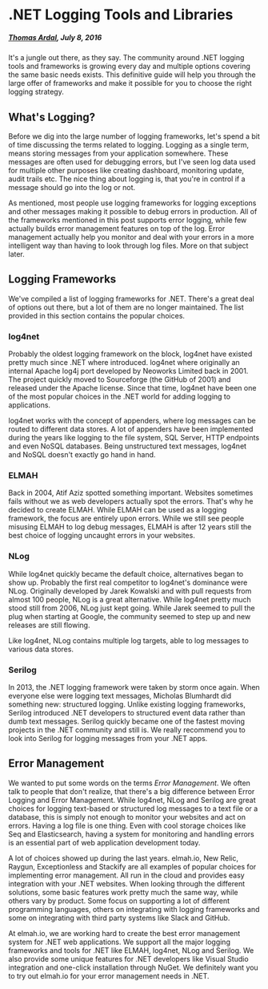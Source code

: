 # .NET Logging Tools and Libraries##### [Thomas Ardal](http://elmah.io/about/), July 8, 2016It's a jungle out there, as they say. The community around .NET logging tools and frameworks is growing every day and multiple options covering the same basic needs exists. This definitive guide will help you through the large offer of frameworks and make it possible for you to choose the right logging strategy.## What's Logging?Before we dig into the large number of logging frameworks, let's spend a bit of time discussing the terms related to logging. Logging as a single term, means storing messages from your application somewhere. These messages are often used for debugging errors, but I've seen log data used for multiple other purposes like creating dashboard, monitoring update, audit trails etc. The nice thing about logging is, that you're in control if a message should go into the log or not.As mentioned, most people use logging frameworks for logging exceptions and other messages making it possible to debug errors in production. All of the frameworks mentioned in this post supports error logging, while few actually builds error management features on top of the log. Error management actually help you monitor and deal with your errors in a more intelligent way than having to look through log files. More on that subject later.## Logging FrameworksWe've compiled a list of logging frameworks for .NET. There's a great deal of options out there, but a lot of them are no longer maintained. The list provided in this section contains the popular choices.### log4netProbably the oldest logging framework on the block, log4net have existed pretty much since .NET where introduced. log4net where originally an internal Apache log4j port developed by Neoworks Limited back in 2001. The project quickly moved to Sourceforge (the GitHub of 2001) and released under the Apache license. Since that time, log4net have been one of the most popular choices in the .NET world for adding logging to applications.log4net works with the concept of appenders, where log messages can be routed to different data stores. A lot of appenders have been implemented during the years like logging to the file system, SQL Server, HTTP endpoints and even NoSQL databases. Being unstructured text messages, log4net and NoSQL doesn't exactly go hand in hand.### ELMAHBack in 2004, Atif Aziz spotted something important. Websites sometimes fails without we as web developers actually spot the errors. That's why he decided to create ELMAH. While ELMAH can be used as a logging framework, the focus are entirely upon errors. While we still see people misusing ELMAH to log debug messages, ELMAH is after 12 years still the best choice of logging uncaught errors in your websites.### NLogWhile log4net quickly became the default choice, alternatives began to show up. Probably the first real competitor to log4net's dominance were NLog. Originally developed by Jarek Kowalski and with pull requests from almost 100 people, NLog is a great alternative. While log4net pretty much stood still from 2006, NLog just kept going. While Jarek seemed to pull the plug when starting at Google, the community seemed to step up and new releases are still flowing.Like log4net, NLog contains multiple log targets, able to log messages to various data stores.### SerilogIn 2013, the .NET logging framework were taken by storm once again. When everyone else were logging text messages, Micholas Blumhardt did something new: structured logging. Unlike existing logging frameworks, Serilog introduced .NET developers to structured event data rather than dumb text messages. Serilog quickly became one of the fastest moving projects in the .NET community and still is. We really recommend you to look into Serilog for logging messages from your .NET apps.## Error ManagementWe wanted to put some words on the terms *Error Management*. We often talk to people that don't realize, that there's a big difference between Error Logging and Error Management. While log4net, NLog and Serilog are great choices for logging text-based or structured log messages to a text file or a database, this is simply not enough to monitor your websites and act on errors. Having a log file is one thing. Even with cool storage choices like Seq and Elasticsearch, having a system for monitoring and handling errors is an essential part of web application development today.A lot of choices showed up during the last years. elmah.io, New Relic, Raygun, Exceptionless and Stackify are all examples of popular choices for implementing error management. All run in the cloud and provides easy integration with your .NET websites. When looking through the different solutions, some basic features work pretty much the same way, while others vary by product. Some focus on supporting a lot of different programming languages, others on integrating with logging frameworks and some on integrating with third party systems like Slack and GitHub.At elmah.io, we are working hard to create the best error management system for .NET web applications. We support all the major logging frameworks and tools for .NET like ELMAH, log4net, NLog and Serilog. We also provide some unique features for .NET developers like Visual Studio integration and one-click installation through NuGet. We definitely want you to try out elmah.io for your error management needs in .NET.